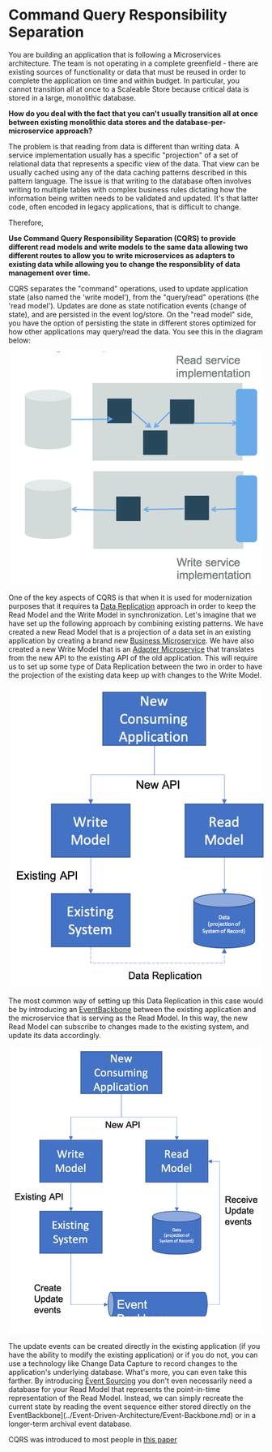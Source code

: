 # Command Query Responsibility Separation


You are building an application that is following a Microservices architecture.  The team is not operating in a complete greenfield - there are existing sources of functionality or data that must be reused in order to complete the application on time and within budget.  In particular, you cannot transition all at once to a Scaleable Store because critical data is stored in a large, monolithic database.

**How do you deal with the fact that you can't usually transition all at once between existing monolithic data stores and the database-per-microservice approach?**

The problem is that reading from data is different than writing data.  A service implementation usually has a specific "projection" of a set of relational data that represents a specific view of the data. That view can be usually cached using any of the data caching patterns described in this pattern language. The issue is that writing to the database often involves writing to multiple tables with complex business rules dictating how the information being written needs to be validated and updated. It's that latter code, often encoded in legacy applications, that is difficult to change.

Therefore,

**Use Command Query Responsibility Separation (CQRS) to provide different read models and write models to the same data allowing two different routes to allow you to write microservices as adapters to existing data while allowing you to change the responsiblity of data management over time.**

CQRS separates the "command" operations, used to update application state (also named the 'write model'), from the "query/read" operations (the 'read model'). Updates are done as state notification events (change of state), and are persisted in the event log/store. On the "read model" side, you have the option of persisting the state in different stores optimized for how other applications may query/read the data.  You see this in the diagram below:

![CQRS Implementation](../assets/CQRS.png)

One of the key aspects of CQRS is that when it is used for modernization purposes that it requires ta [Data Replication](Data-Replication.md) approach in order to keep the Read Model and the Write Model in synchronization.  Let's imagine that we have set up the following approach by combining existing patterns.  We have created a new Read Model that is a projection of a data set in an existing application by creating a brand new [Business Microservice](../Microservices/Business-Microservice.md). We have also created a new Write Model that is an [Adapter Microservice](../Microservices/Adapter-Microservice.md) that translates from the new API to the existing API of the old application. This will require us to set up some type of Data Replication between the two in order to have the projection of the existing data keep up with changes to the Write Model.

![CQRSDataReplication](../assets/CQRSDataReplication.png)

The most common way of setting up this Data Replication in this case would be by introducing an [EventBackbone](../Event-Driven-Architecture/Event-Backbone.md) between the existing application and the microservice that is serving as the Read Model.  In this way, the new Read Model can subscribe to changes made to the existing system, and update its data accordingly. 

![CQRSEventBackbone](../assets/CQRSEventBackbone.png)

The update events can be created directly in the existing application (if you have the ability to modify the existing application) or if you do not, you can use a technology like Change Data Capture to record changes to the application's underlying database.  What's more, you can even take this farther.  By introducing [Event Sourcing](../Event-Driven-Architecture/Event-Sourcing.md) you don't even necessarily need a database for your Read Model that represents the point-in-time representation of the Read Model.  Instead, we can simply recreate the current state by reading the event sequence either stored directly on the EventBackbone](../Event-Driven-Architecture/Event-Backbone.md) or in a longer-term archival event database.  

CQRS was introduced to most people in [this paper](https://martinfowler.com/bliki/CQRS.html)  
